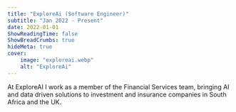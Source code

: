 ```yaml
---
title: "ExploreAi (Software Engineer)"
subtitle: "Jan 2022 - Present"
date: 2022-01-01
ShowReadingTime: false
ShowBreadCrumbs: true
hideMeta: true
cover:
    image: "exploreai.webp"
    alt: "ExploreAi"
---
```


At ExploreAI I work as a member of the Financial Services team, bringing AI and data driven solutions to investment and insurance companies in South Africa and the UK.